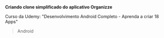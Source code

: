 **Criando clone simplificado do aplicativo Organizze**

Curso da Udemy: "Desenvolvimento Android Completo - Aprenda a criar 18 Apps"

> Android
